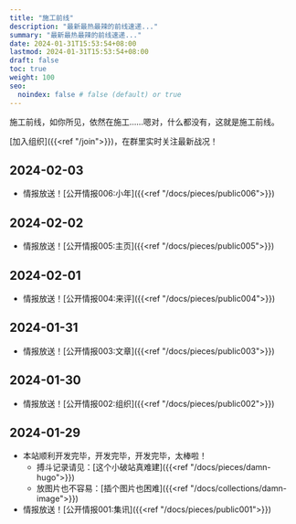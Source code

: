 ```yaml
---
title: "施工前线"
description: "最新最热最辣的前线速递..."
summary: "最新最热最辣的前线速递..."
date: 2024-01-31T15:53:54+08:00
lastmod: 2024-01-31T15:53:54+08:00
draft: false
toc: true
weight: 100
seo:
  noindex: false # false (default) or true
---
```


施工前线，如你所见，依然在施工……嗯对，什么都没有，这就是施工前线。

[加入组织]({{<ref "/join">}})，在群里实时关注最新战况！

## 2024-02-03

- 情报放送！[公开情报006:小年]({{<ref "/docs/pieces/public006">}})

## 2024-02-02

- 情报放送！[公开情报005:主页]({{<ref "/docs/pieces/public005">}})

## 2024-02-01

- 情报放送！[公开情报004:来评]({{<ref "/docs/pieces/public004">}})

## 2024-01-31

- 情报放送！[公开情报003:文章]({{<ref "/docs/pieces/public003">}})

## 2024-01-30

- 情报放送！[公开情报002:组织]({{<ref "/docs/pieces/public002">}})

## 2024-01-29

- 本站顺利开发完毕，开发完毕，开发完毕，太棒啦！
  - 搏斗记录请见：[这个小破站真难建]({{<ref "/docs/pieces/damn-hugo">}})
  - 放图片也不容易：[插个图片也困难]({{<ref "/docs/collections/damn-image">}})
- 情报放送！[公开情报001:集讯]({{<ref "/docs/pieces/public001">}})
